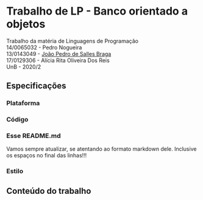 # Trabalho de LP - Banco orientado a objetos

Trabalho da matéria de Linguagens de Programação  
14/0065032 - Pedro Nogueira  
13/0143049 - [João Pedro de Salles Braga](https://github.com/jaopsb)  
17/0129306 - Alícia Rita Oliveira Dos Reis  
UnB - 2020/2  

## Especificações

### Plataforma

### Código

### Esse README.md

Vamos sempre atualizar, se atentando ao formato markdown dele. Inclusive os espaços no final das linhas!!!  

### Estilo

## Conteúdo do trabalho

